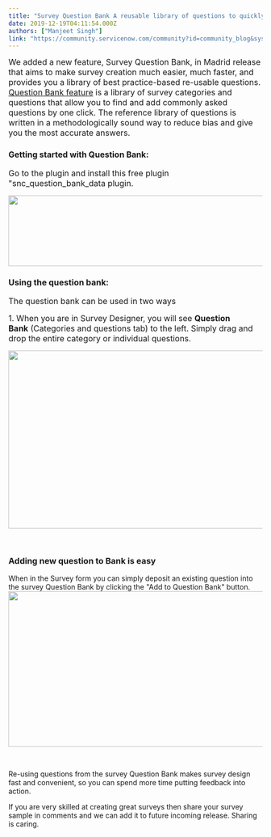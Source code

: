 ```yaml
---
title: "Survey Question Bank A reusable library of questions to quickly create better surveys"
date: 2019-12-19T04:11:54.000Z
authors: ["Manjeet Singh"]
link: "https://community.servicenow.com/community?id=community_blog&sys_id=356c8cf5db39c450190dfb2439961968"
---
```

<p><span style="font-size: 12pt;">We added a new feature, Survey Question Bank, in Madrid release that aims to make survey creation much easier, much faster, and provides you a library of best practice-based re-usable questions. <a href="https://docs.servicenow.com/bundle/madrid-servicenow-platform/page/administer/survey-administration/task/configure-questionbank-survey.html" target="_blank" rel="noopener noreferrer nofollow">Question Bank feature</a> is a library of survey categories and questions that allow you to find and add commonly asked questions by one click. The reference library of questions is written in a methodologically sound way to reduce bias and give you the most accurate answers.</span></p>
<h3><span style="font-size: 12pt;">Getting started with Question Bank:</span></h3>
<p><span style="font-size: 12pt;">Go to the plugin and install this free plugin &#34;snc_question_bank_data plugin.</span></p>
<p><img src="https://community.servicenow.com/e7e7c435dbf5c450190dfb243996199e.iix" width="918" height="140" /></p>
<h3>Using the question bank:</h3>
<p><span style="font-size: 12pt;">The question bank can be used in two ways</span></p>
<p><span style="font-size: 12pt;">1. When you are in Survey Designer, you will see <strong>Question Bank</strong> (Categories and questions tab) to the left. Simply drag and drop the entire category or individual questions.</span></p>
<p><img src="https://community.servicenow.com/546908b9dbf5c450190dfb2439961998.iix" width="756" height="352" /></p>
<p> </p>
<h3>Adding new question to Bank is easy</h3>
<p>When in the Survey form you can simply deposit an existing question into the survey Question Bank by clicking the &#34;Add to Question Bank&#34; button.<img src="https://community.servicenow.com/a5dac871db39c450190dfb24399619e9.iix" width="798" height="308" /></p>
<p> </p>
<p>Re-using questions from the survey Question Bank makes survey design fast and convenient, so you can spend more time putting feedback into action.</p>
<p>If you are very skilled at creating great surveys then share your survey sample in comments and we can add it to future incoming release. Sharing is caring.</p>